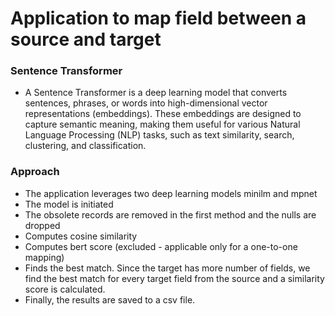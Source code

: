 # Application to map field between a source and target

### Sentence Transformer
- A Sentence Transformer is a deep learning model that converts sentences, phrases, or words into high-dimensional vector representations (embeddings). These embeddings are designed to capture semantic meaning, making them useful for various Natural Language Processing (NLP) tasks, such as text similarity, search, clustering, and classification.

### Approach
- The application leverages two deep learning models minilm and mpnet
- The model is initiated
- The obsolete records are removed in the first method and the nulls are dropped
- Computes cosine similarity
- Computes bert score (excluded - applicable only for a one-to-one mapping)
- Finds the best match. Since the target has more number of fields, we find the best match for every target field from the source and a similarity score is calculated.
- Finally, the results are saved to a csv file.
